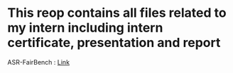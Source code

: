 # This reop contains all files related to my intern including intern certificate, presentation and report

ASR-FairBench : [Link](https://huggingface.co/spaces/satyamr196/ASR-FairBench)
